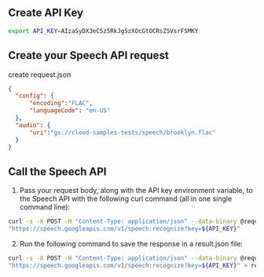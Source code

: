 ## Create API Key

```sh
export API_KEY=AIzaSyDX3eC5z5RkJg5zXOcGtOCRsZSVsrFSMKY
```

##  Create your Speech API request
create request.json
```json
{
  "config": {
      "encoding":"FLAC",
      "languageCode": "en-US"
  },
  "audio": {
      "uri":"gs://cloud-samples-tests/speech/brooklyn.flac"
  }
}
```

## Call the Speech API

1. Pass your request body, along with the API key environment variable, to the Speech API with the following curl command (all in one single command line):
```sh
curl -s -X POST -H "Content-Type: application/json" --data-binary @request.json \
"https://speech.googleapis.com/v1/speech:recognize?key=${API_KEY}"
```

2. Run the following command to save the response in a result.json file:
```sh
curl -s -X POST -H "Content-Type: application/json" --data-binary @request.json \
"https://speech.googleapis.com/v1/speech:recognize?key=${API_KEY}" > result.json
```